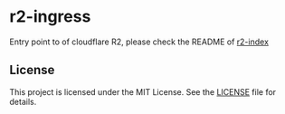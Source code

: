 # r2-ingress

Entry point to of cloudflare R2, please check the README of [r2-index](https://github.com/poooi/r2-index)

## License

This project is licensed under the MIT License. See the [LICENSE](LICENSE) file for details.
